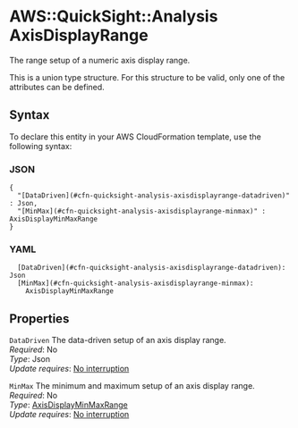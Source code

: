 # AWS::QuickSight::Analysis AxisDisplayRange<a name="aws-properties-quicksight-analysis-axisdisplayrange"></a>

The range setup of a numeric axis display range\.

This is a union type structure\. For this structure to be valid, only one of the attributes can be defined\.

## Syntax<a name="aws-properties-quicksight-analysis-axisdisplayrange-syntax"></a>

To declare this entity in your AWS CloudFormation template, use the following syntax:

### JSON<a name="aws-properties-quicksight-analysis-axisdisplayrange-syntax.json"></a>

```
{
  "[DataDriven](#cfn-quicksight-analysis-axisdisplayrange-datadriven)" : Json,
  "[MinMax](#cfn-quicksight-analysis-axisdisplayrange-minmax)" : AxisDisplayMinMaxRange
}
```

### YAML<a name="aws-properties-quicksight-analysis-axisdisplayrange-syntax.yaml"></a>

```
  [DataDriven](#cfn-quicksight-analysis-axisdisplayrange-datadriven): Json
  [MinMax](#cfn-quicksight-analysis-axisdisplayrange-minmax):
    AxisDisplayMinMaxRange
```

## Properties<a name="aws-properties-quicksight-analysis-axisdisplayrange-properties"></a>

`DataDriven` <a name="cfn-quicksight-analysis-axisdisplayrange-datadriven"></a>
The data\-driven setup of an axis display range\.  
_Required_: No  
_Type_: Json  
_Update requires_: [No interruption](https://docs.aws.amazon.com/AWSCloudFormation/latest/UserGuide/using-cfn-updating-stacks-update-behaviors.html#update-no-interrupt)

`MinMax` <a name="cfn-quicksight-analysis-axisdisplayrange-minmax"></a>
The minimum and maximum setup of an axis display range\.  
_Required_: No  
_Type_: [AxisDisplayMinMaxRange](aws-properties-quicksight-analysis-axisdisplayminmaxrange.md)  
_Update requires_: [No interruption](https://docs.aws.amazon.com/AWSCloudFormation/latest/UserGuide/using-cfn-updating-stacks-update-behaviors.html#update-no-interrupt)
